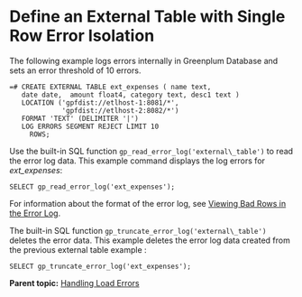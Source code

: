 # Define an External Table with Single Row Error Isolation 

The following example logs errors internally in Greenplum Database and sets an error threshold of 10 errors.

```
=# CREATE EXTERNAL TABLE ext_expenses ( name text, 
   date date,  amount float4, category text, desc1 text ) 
   LOCATION ('gpfdist://etlhost-1:8081/*', 
             'gpfdist://etlhost-2:8082/*')
   FORMAT 'TEXT' (DELIMITER '|')
   LOG ERRORS SEGMENT REJECT LIMIT 10 
     ROWS;
```

Use the built-in SQL function `gp_read_error_log('external\_table')` to read the error log data. This example command displays the log errors for *ext\_expenses*:

```
SELECT gp_read_error_log('ext_expenses');
```

For information about the format of the error log, see [Viewing Bad Rows in the Error Log](g-viewing-bad-rows-in-the-error-table-or-error-log.html).

The built-in SQL function `gp_truncate_error_log('external\_table')` deletes the error data. This example deletes the error log data created from the previous external table example :

```
SELECT gp_truncate_error_log('ext_expenses'); 
```

**Parent topic:** [Handling Load Errors](../../load/topics/g-handling-load-errors.html)

